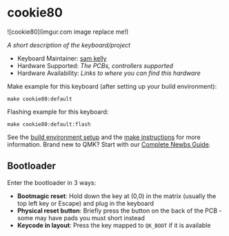 # cookie80

![cookie80](imgur.com image replace me!)

*A short description of the keyboard/project*

* Keyboard Maintainer: [sam kelly](https://github.com/samkellu)
* Hardware Supported: *The PCBs, controllers supported*
* Hardware Availability: *Links to where you can find this hardware*

Make example for this keyboard (after setting up your build environment):

    make cookie80:default

Flashing example for this keyboard:

    make cookie80:default:flash

See the [build environment setup](https://docs.qmk.fm/#/getting_started_build_tools) and the [make instructions](https://docs.qmk.fm/#/getting_started_make_guide) for more information. Brand new to QMK? Start with our [Complete Newbs Guide](https://docs.qmk.fm/#/newbs).

## Bootloader

Enter the bootloader in 3 ways:

* **Bootmagic reset**: Hold down the key at (0,0) in the matrix (usually the top left key or Escape) and plug in the keyboard
* **Physical reset button**: Briefly press the button on the back of the PCB - some may have pads you must short instead
* **Keycode in layout**: Press the key mapped to `QK_BOOT` if it is available
